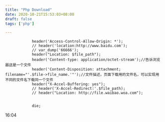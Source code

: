 ```yaml
---
title: "Php Download"
date: 2020-10-21T15:53:03+08:00
draft: false
tags: ['php']

---
```


                header('Access-Control-Allow-Origin: *');
                // header('location:http://www.baidu.com');
                // var_dump('66666');
                header("Location: $file_path");
                header('Content-type: application/octet-stream');//告诉浏览器这是一个文件
                header('Content-Disposition: attachment; filename="'.$file->file_name.'"');//文件描述，页面下载用的文件名，可以实现用不同的文件名下载同一个文件
                header("X-Accel-Buffering: yes");
                // header('X-Accel-Redirect:'.$file_path);
                // header("Location: http://file.waibao.woa.com");


                die; 
16:04